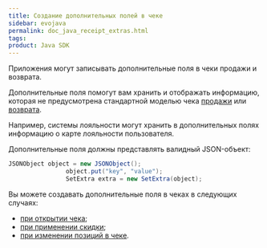 ```yaml
---
title: Создание дополнительных полей в чеке
sidebar: evojava
permalink: doc_java_receipt_extras.html
tags:
product: Java SDK
---
```


Приложения могут записывать дополнительные поля в чеки продажи и возврата.

Дополнительные поля помогут вам хранить и отображать информацию, которая не предусмотрена стандартной моделью чека [продажи](https://github.com/evotor/documentation-api/blob/master/pos-docs/02-SELL.json) или [возврата](https://github.com/evotor/documentation-api/blob/master/pos-docs/03-PAYBACK.json).

Например, системы лояльности могут хранить в дополнительных полях информацию о карте лояльности пользователя.

Дополнительные поля должны представлять валидный JSON-объект:

```java
JSONObject object = new JSONObject();
                object.put("key", "value");
                SetExtra extra = new SetExtra(object);
```

Вы можете создавать дополнительные поля в чеках в следующих случаях:

* [при открытии чека](./doc_java_receipt_creation.html);
* [при применении скидки](./doc_java_discounts.html);
* [при изменении позиций в чеке](./doc_java_receipt_interactions.html).
